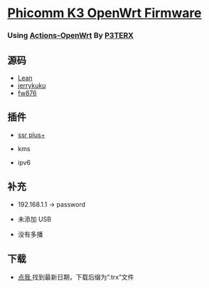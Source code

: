 # [Phicomm K3 OpenWrt Firmware](https://github.com/393435992/K3-OpenWrt/releases)

### Using [Actions-OpenWrt](https://github.com/P3TERX/Actions-OpenWrt) By  [**P3TERX**](https://p3terx.com/archives/build-openwrt-with-github-actions.html)


## 源码

- [Lean](https://github.com/coolsnowwolf/lede)
- [jerrykuku](https://github.com/jerrykuku/luci-theme-argon)
- [fw876](https://github.com/fw876/helloworld)


## 插件

   -  [ssr plus+](https://github.com/fw876/helloworld)
   
   -  kms
   
   -  ipv6

## 补充
  
   -   192.168.1.1    →     password

   -   未添加 USB

   -    没有多播

## 下载

   -  [ 点我 ](https://github.com/393435992/Phicomm-K3-OpenWrt/releases)找到最新日期，下载后缀为“.trx”文件
